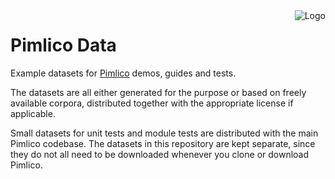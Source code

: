 <img align="right" src="https://raw.githubusercontent.com/markgw/pimlico/master/docs/_static/logo_name_500.png" alt="Logo" />

# Pimlico Data

Example datasets for [Pimlico](https://github.com/markgw/pimlico/>) demos, guides and tests.

The datasets are all either generated for the purpose or based on freely available corpora, distributed together with the appropriate license if applicable.

Small datasets for unit tests and module tests are distributed with the main Pimlico codebase. The datasets in this repository are kept separate, since they do not all need to be downloaded whenever you clone or download Pimlico.
